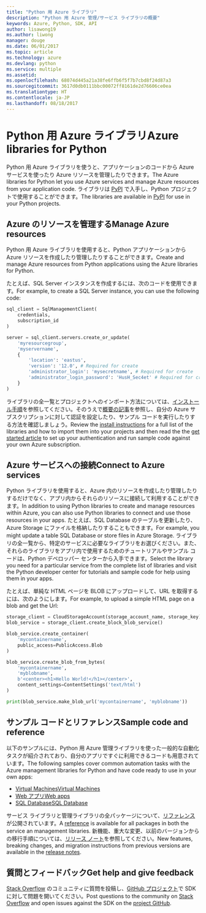 ```yaml
---
title: "Python 用 Azure ライブラリ"
description: "Python 用 Azure 管理/サービス ライブラリの概要"
keywords: Azure, Python, SDK, API
author: lisawong19
ms.author: liwong
manager: douge
ms.date: 06/01/2017
ms.topic: article
ms.technology: azure
ms.devlang: python
ms.service: multiple
ms.assetid: 
ms.openlocfilehash: 68074d445a21a38fe6ffb6f5f7b7cbd8f24d87a3
ms.sourcegitcommit: 3617d0db0111bbc00072ff8161de2d76606ce0ea
ms.translationtype: HT
ms.contentlocale: ja-JP
ms.lasthandoff: 08/18/2017
---
```

# <a name="azure-libraries-for-python"></a><span data-ttu-id="a42ba-104">Python 用 Azure ライブラリ</span><span class="sxs-lookup"><span data-stu-id="a42ba-104">Azure libraries for Python</span></span>

<span data-ttu-id="a42ba-105">Python 用 Azure ライブラリを使うと、アプリケーションのコードから Azure サービスを使ったり Azure リソースを管理したりできます。</span><span class="sxs-lookup"><span data-stu-id="a42ba-105">The Azure libraries for Python let you use Azure services and manage Azure resources from your application code.</span></span> <span data-ttu-id="a42ba-106">ライブラリは [PyPI](python-sdk-azure-install.md) で入手し、Python プロジェクトで使用することができます。</span><span class="sxs-lookup"><span data-stu-id="a42ba-106">The libraries are available in [PyPI](python-sdk-azure-install.md) for use in your Python projects.</span></span>

## <a name="manage-azure-resources"></a><span data-ttu-id="a42ba-107">Azure のリソースを管理する</span><span class="sxs-lookup"><span data-stu-id="a42ba-107">Manage Azure resources</span></span>

<span data-ttu-id="a42ba-108">Python 用 Azure ライブラリを使用すると、Python アプリケーションから Azure リソースを作成したり管理したりすることができます。</span><span class="sxs-lookup"><span data-stu-id="a42ba-108">Create and manage Azure resources from Python applications using the Azure libraries for Python.</span></span>

<span data-ttu-id="a42ba-109">たとえば、SQL Server インスタンスを作成するには、次のコードを使用できます。</span><span class="sxs-lookup"><span data-stu-id="a42ba-109">For example, to create a SQL Server instance, you can use the following code:</span></span>

```python
sql_client = SqlManagementClient(
    credentials,
    subscription_id
)

server = sql_client.servers.create_or_update(
    'myresourcegroup',
    'myservername',
    {
        'location': 'eastus',
        'version': '12.0', # Required for create
        'administrator_login': 'mysecretname', # Required for create
        'administrator_login_password': 'HusH_Sec4et' # Required for create
    }
)
```

<span data-ttu-id="a42ba-110">ライブラリの全一覧とプロジェクトへのインポート方法については、[インストール手順](python-sdk-azure-install.md)を参照してください。そのうえで[概要の記事](python-sdk-azure-get-started.md)を参照し、自分の Azure サブスクリプションに対して認証を設定したり、サンプル コードを実行したりする方法を確認しましょう。</span><span class="sxs-lookup"><span data-stu-id="a42ba-110">Review the [install instructions](python-sdk-azure-install.md) for a full list of the libraries and how to import them into your projects and then read the the [get started article](python-sdk-azure-get-started.md) to set up your authentication and run sample code against your own Azure subscription.</span></span>

## <a name="connect-to-azure-services"></a><span data-ttu-id="a42ba-111">Azure サービスへの接続</span><span class="sxs-lookup"><span data-stu-id="a42ba-111">Connect to Azure services</span></span>

<span data-ttu-id="a42ba-112">Python ライブラリを使用すると、Azure 内のリソースを作成したり管理したりするだけでなく、アプリ内からそれらのリソースに接続して利用することができます。</span><span class="sxs-lookup"><span data-stu-id="a42ba-112">In addition to using Python libraries to create and manage resources within Azure, you can also use Python libraries to connect and use those resources in your apps.</span></span> <span data-ttu-id="a42ba-113">たとえば、SQL Database のテーブルを更新したり、Azure Storage にファイルを格納したりすることもできます。</span><span class="sxs-lookup"><span data-stu-id="a42ba-113">For example, you might update a table SQL Database or store files in Azure Storage.</span></span> <span data-ttu-id="a42ba-114">ライブラリの全一覧から、特定のサービスに必要なライブラリをお選びください。また、それらのライブラリをアプリ内で使用するためのチュートリアルやサンプル コードは、Python デベロッパー センターから入手できます。</span><span class="sxs-lookup"><span data-stu-id="a42ba-114">Select the library you need for a particular service from the complete list of libraries and visit the Python developer center for tutorials and sample code for help using them in your apps.</span></span>

<span data-ttu-id="a42ba-115">たとえば、単純な HTML ページを BLOB にアップロードして、URL を取得するには、次のようにします。</span><span class="sxs-lookup"><span data-stu-id="a42ba-115">For example, to upload a simple HTML page on a blob and get the Url:</span></span>

```python
storage_client = CloudStorageAccount(storage_account_name, storage_key)
blob_service = storage_client.create_block_blob_service()

blob_service.create_container(
    'mycontainername',
    public_access=PublicAccess.Blob
)

blob_service.create_blob_from_bytes(
    'mycontainername',
    'myblobname',
    b'<center><h1>Hello World!</h1></center>',
    content_settings=ContentSettings('text/html')
)

print(blob_service.make_blob_url('mycontainername', 'myblobname'))
```

## <a name="sample-code-and-reference"></a><span data-ttu-id="a42ba-116">サンプル コードとリファレンス</span><span class="sxs-lookup"><span data-stu-id="a42ba-116">Sample code and reference</span></span>
<span data-ttu-id="a42ba-117">以下のサンプルには、Python 用 Azure 管理ライブラリを使った一般的な自動化タスクが紹介されており、自分のアプリですぐに利用できるコードも用意されています。</span><span class="sxs-lookup"><span data-stu-id="a42ba-117">The following samples cover common automation tasks with the Azure management libraries for Python and have code ready to use in your own apps:</span></span>
- [<span data-ttu-id="a42ba-118">Virtual Machines</span><span class="sxs-lookup"><span data-stu-id="a42ba-118">Virtual Machines</span></span>](python-sdk-azure-virtual-machine-samples.md)
- [<span data-ttu-id="a42ba-119">Web アプリ</span><span class="sxs-lookup"><span data-stu-id="a42ba-119">Web apps</span></span>](python-sdk-azure-web-apps-samples.md)
- [<span data-ttu-id="a42ba-120">SQL Database</span><span class="sxs-lookup"><span data-stu-id="a42ba-120">SQL Database</span></span>](python-sdk-azure-sql-database-samples.md)

<span data-ttu-id="a42ba-121">サービス ライブラリと管理ライブラリの全パッケージについて、[リファレンス](/python/api/overview/azure)が公開されています。</span><span class="sxs-lookup"><span data-stu-id="a42ba-121">A [reference](/python/api/overview/azure) is available for all packages in both the service an management libraries.</span></span> <span data-ttu-id="a42ba-122">新機能、重大な変更、以前のバージョンからの移行手順については、[リリース ノート](python-sdk-azure-release-notes.md)を参照してください。</span><span class="sxs-lookup"><span data-stu-id="a42ba-122">New features, breaking changes, and migration instructions from previous versions are available in the [release notes](python-sdk-azure-release-notes.md).</span></span> 

## <a name="get-help-and-give-feedback"></a><span data-ttu-id="a42ba-123">質問とフィードバック</span><span class="sxs-lookup"><span data-stu-id="a42ba-123">Get help and give feedback</span></span>

<span data-ttu-id="a42ba-124">[Stack Overflow](http://stackoverflow.com/questions/tagged/azure-sdk-python) のコミュニティに質問を投稿し、[GitHub プロジェクト](https://github.com/Azure/azure-sdk-for-python)で SDK に対して問題を開いてください。</span><span class="sxs-lookup"><span data-stu-id="a42ba-124">Post questions to the community on [Stack Overflow](http://stackoverflow.com/questions/tagged/azure-sdk-python) and open issues against the SDK on the [project GitHub](https://github.com/Azure/azure-sdk-for-python).</span></span>
